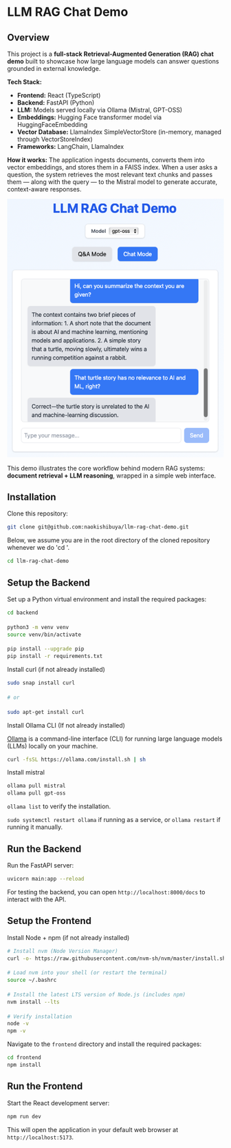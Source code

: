 # LLM RAG Chat Demo

## Overview

This project is a **full-stack Retrieval-Augmented Generation (RAG) chat demo** built to showcase how large language models can answer questions grounded in external knowledge.

**Tech Stack:**

* **Frontend:** React (TypeScript)
* **Backend:** FastAPI (Python)
* **LLM:** Models served locally via Ollama (Mistral, GPT-OSS)
* **Embeddings:** Hugging Face transformer model via HuggingFaceEmbedding
* **Vector Database:** LlamaIndex SimpleVectorStore (in-memory, managed through VectorStoreIndex)
* **Frameworks:** LangChain, LlamaIndex

**How it works:**
The application ingests documents, converts them into vector embeddings, and stores them in a FAISS index. When a user asks a question, the system retrieves the most relevant text chunks and passes them — along with the query — to the Mistral model to generate accurate, context-aware responses.

![](images/chat-mode.png)

This demo illustrates the core workflow behind modern RAG systems: **document retrieval + LLM reasoning**, wrapped in a simple web interface.

## Installation

Clone this repository:

```bash
git clone git@github.com:naokishibuya/llm-rag-chat-demo.git
```

Below, we assume you are in the root directory of the cloned repository whenever we do 'cd <subfolder>'.

```bash
cd llm-rag-chat-demo
```

## Setup the Backend

Set up a Python virtual environment and install the required packages:

```bash
cd backend

python3 -m venv venv
source venv/bin/activate

pip install --upgrade pip
pip install -r requirements.txt
```

Install curl (if not already installed)

```bash
sudo snap install curl

# or

sudo apt-get install curl
```

Install Ollama CLI (If not already installed)

[Ollama](https://github.com/ollama/ollama) is a command-line interface (CLI) for running large language models (LLMs) locally on your machine.

```bash
curl -fsSL https://ollama.com/install.sh | sh
```

Install mistral

```bash
ollama pull mistral
ollama pull gpt-oss
```

`ollama list` to verify the installation.

`sudo systemctl restart ollama` if running as a service, or `ollama restart` if running it manually.

## Run the Backend

Run the FastAPI server:

```bash
uvicorn main:app --reload
```

For testing the backend, you can open `http://localhost:8000/docs` to interact with the API.

## Setup the Frontend

Install Node + npm (if not already installed)

```bash
# Install nvm (Node Version Manager)
curl -o- https://raw.githubusercontent.com/nvm-sh/nvm/master/install.sh | bash

# Load nvm into your shell (or restart the terminal)
source ~/.bashrc

# Install the latest LTS version of Node.js (includes npm)
nvm install --lts

# Verify installation
node -v
npm -v
```

Navigate to the `frontend` directory and install the required packages:

```bash
cd frontend
npm install
```

## Run the Frontend

Start the React development server:

```bash
npm run dev
```

This will open the application in your default web browser at `http://localhost:5173`.
